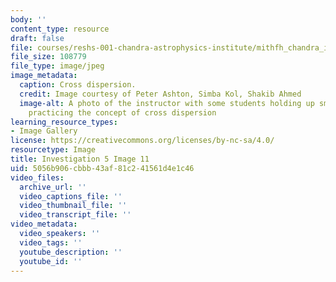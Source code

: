 ```yaml
---
body: ''
content_type: resource
draft: false
file: courses/reshs-001-chandra-astrophysics-institute/mithfh_chandra_inv5_crodis.jpg
file_size: 108779
file_type: image/jpeg
image_metadata:
  caption: Cross dispersion.
  credit: Image courtesy of Peter Ashton, Simba Kol, Shakib Ahmed
  image-alt: A photo of the instructor with some students holding up small squares
    practicing the concept of cross dispersion
learning_resource_types:
- Image Gallery
license: https://creativecommons.org/licenses/by-nc-sa/4.0/
resourcetype: Image
title: Investigation 5 Image 11
uid: 5056b906-cbbb-43af-81c2-41561d4e1c46
video_files:
  archive_url: ''
  video_captions_file: ''
  video_thumbnail_file: ''
  video_transcript_file: ''
video_metadata:
  video_speakers: ''
  video_tags: ''
  youtube_description: ''
  youtube_id: ''
---
```

